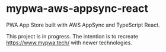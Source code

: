 # mypwa-aws-appsync-react

PWA App Store built with AWS AppSync and TypeScript React. 

This project is in progress. The intention is to recreate https://www.mypwa.tech/ with newer technologies.

# 

